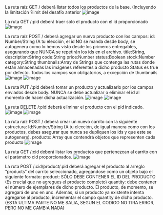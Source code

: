 La ruta raíz GET / deberá listar todos los productos de la base. (Incluyendo la limitación ?limit del desafío anterior
![image](https://github.com/user-attachments/assets/1e2b12c7-7e08-4cb8-8678-5d61cbc2c509)

La ruta GET /:pid deberá traer sólo el producto con el id proporcionado
![image](https://github.com/user-attachments/assets/f34dba7f-1104-4e19-a558-34d31686e741)

La ruta raíz POST / deberá agregar un nuevo producto con los campos: id: Number/String (A tu elección, el id NO se manda desde body, se autogenera como lo hemos visto desde los primeros entregables, asegurando que NUNCA se repetirán los ids en el archivo. title:String, description:String code:String price:Number status:Boolean stock:Number category:String thumbnails:Array de Strings que contenga las rutas donde están almacenadas las imágenes referentes a dicho producto Status es true por defecto. Todos los campos son obligatorios, a excepción de thumbnails
![image](https://github.com/user-attachments/assets/44c9dc69-c35f-496d-9955-f45929730fb7)
![image](https://github.com/user-attachments/assets/5da733e2-bc52-489f-bad1-889b8e315be9)

La ruta PUT /:pid deberá tomar un producto y actualizarlo por los campos enviados desde body. NUNCA se debe actualizar o eliminar el id al momento de hacer dicha actualización.
![image](https://github.com/user-attachments/assets/bdf5d61b-affe-4acc-9b27-903310de9579)
![image](https://github.com/user-attachments/assets/ae5b0738-1cb7-42cd-88c1-a90db237ba1e)

La ruta DELETE /:pid deberá eliminar el producto con el pid indicado.
![image](https://github.com/user-attachments/assets/b1143912-9d13-4177-92fe-f6da0f85a925)
![image](https://github.com/user-attachments/assets/4eb1cf3f-2b94-4b7f-a107-c9db951ff3e5)

La ruta raíz POST / deberá crear un nuevo carrito con la siguiente estructura: Id:Number/String (A tu elección, de igual manera como con los productos, debes asegurar que nunca se dupliquen los ids y que este se autogenere). products: Array que contendrá objetos que representen cada producto
![image](https://github.com/user-attachments/assets/c64483c9-97c7-41a8-a0d6-d129ba6a8654)

La ruta GET /:cid deberá listar los productos que pertenezcan al carrito con el parámetro cid proporcionados.
![image](https://github.com/user-attachments/assets/8251bd8c-eceb-417b-a1aa-c94d8273f55c)

La ruta POST /:cid/product/:pid deberá agregar el producto al arreglo “products” del carrito seleccionado, agregándose como un objeto bajo el siguiente formato: product: SÓLO DEBE CONTENER EL ID DEL PRODUCTO (Es crucial que no agregues el producto completo) quantity: debe contener el número de ejemplares de dicho producto. El producto, de momento, se agregará de uno en uno. Además, si un producto ya existente intenta agregarse al producto, incrementar el campo quantity de dicho producto.
(ESTA ULTIMA PARTE NO ME SALIA, SEGUN EL CODIGO NO TIRA ERROR, PERO NO ME CAMBIA NADA)
